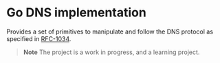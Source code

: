 # Go DNS implementation

Provides a set of primitives to manipulate and follow the DNS
protocol as specified in [RFC-1034](https://tools.ietf.org/html/rfc1034).

> **Note**
> The project is a work in progress, and a learning project. 